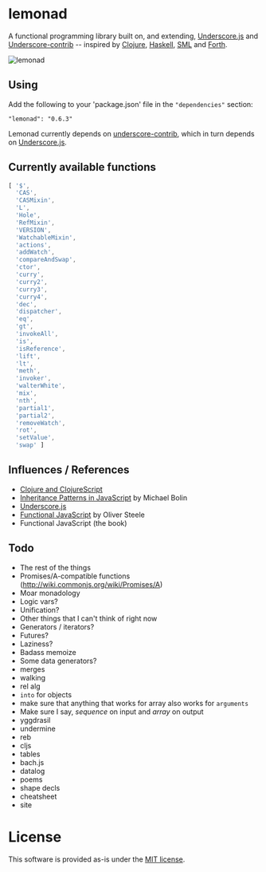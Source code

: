 lemonad
=======

A functional programming library built on, and extending, [Underscore.js](http://underscorejs.org) and [Underscore-contrib](https://www.github.com/documentcloud/underscore-contrib) -- inspired by [Clojure](http://www.clojure.org), [Haskell](http://www.haskell.org/), [SML](http://www.smlnj.org/) and [Forth](http://www.forth.com/forth/).

![lemonad](https://raw.github.com/fogus/lemonad/master/docs/logo.png)

## Using

Add the following to your 'package.json' file in the `"dependencies"` section:

    "lemonad": "0.6.3"

Lemonad currently depends on [underscore-contrib](https://www.github.com/documentcloud/underscore-contrib), which in turn depends on [Underscore.js](https://www.github.com/documentcloud/underscore).

## Currently available functions

```javascript
[ '$',
  'CAS',
  'CASMixin',
  'L',
  'Hole',
  'RefMixin',
  'VERSION',
  'WatchableMixin',
  'actions',
  'addWatch',
  'compareAndSwap',
  'ctor',
  'curry',
  'curry2',
  'curry3',
  'curry4',
  'dec',
  'dispatcher',
  'eq',
  'gt',
  'invokeAll',
  'is',
  'isReference',
  'lift',
  'lt',
  'meth',
  'invoker',
  'walterWhite',
  'mix',
  'nth',
  'partial1',
  'partial2',
  'removeWatch',
  'rot',
  'setValue',
  'swap' ]
```

Influences / References
-----------------------

* [Clojure and ClojureScript](http://www.clojuredocs.org)
* [Inheritance Patterns in JavaScript](http://bolinfest.com/javascript/inheritance.php) by Michael Bolin
* [Underscore.js](http://underscorejs.org/)
* [Functional JavaScript](http://osteele.com/sources/javascript/functional/) by Oliver Steele
* Functional JavaScript (the book)

Todo
-----

* The rest of the things
* Promises/A-compatible functions (http://wiki.commonjs.org/wiki/Promises/A)
* Moar monadology
* Logic vars?
* Unification?
* Other things that I can't think of right now
* Generators / iterators?
* Futures?
* Laziness?
* Badass memoize
* Some data generators?
* merges
* walking
* rel alg
* `into` for objects
* make sure that anything that works for array also works for `arguments`
* Make sure I say, *sequence* on input and *array* on output
* yggdrasil
* undermine
* reb
* cljs
* tables
* bach.js
* datalog
* poems
* shape decls
* cheatsheet
* site

License
=======

This software is provided as-is under the [MIT license](http://opensource.org/licenses/MIT).
